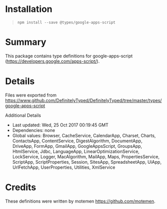 # Installation
> `npm install --save @types/google-apps-script`

# Summary
This package contains type definitions for google-apps-script (https://developers.google.com/apps-script/).

# Details
Files were exported from https://www.github.com/DefinitelyTyped/DefinitelyTyped/tree/master/types/google-apps-script

Additional Details
 * Last updated: Wed, 25 Oct 2017 00:19:45 GMT
 * Dependencies: none
 * Global values: Browser, CacheService, CalendarApp, Charset, Charts, ContactsApp, ContentService, DigestAlgorithm, DocumentApp, DriveApp, FormApp, GmailApp, GoogleAppsScript, GroupsApp, HtmlService, Jdbc, LanguageApp, LinearOptimizationService, LockService, Logger, MacAlgorithm, MailApp, Maps, PropertiesService, ScriptApp, ScriptProperties, Session, SitesApp, SpreadsheetApp, UiApp, UrlFetchApp, UserProperties, Utilities, XmlService

# Credits
These definitions were written by motemen <https://github.com/motemen>.
